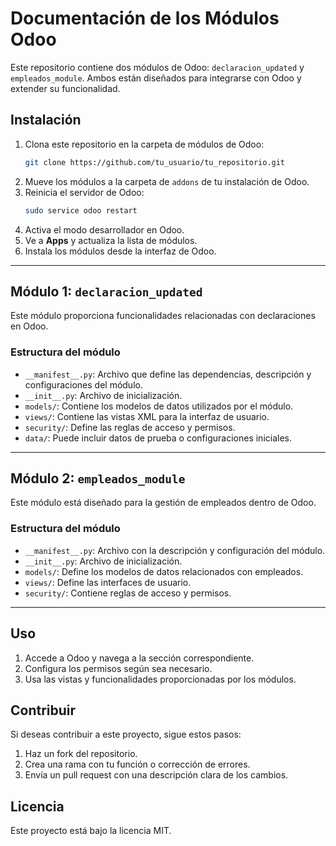 # Documentación de los Módulos Odoo

Este repositorio contiene dos módulos de Odoo: `declaracion_updated` y `empleados_module`. Ambos están diseñados para integrarse con Odoo y extender su funcionalidad.

## Instalación
1. Clona este repositorio en la carpeta de módulos de Odoo:
   ```bash
   git clone https://github.com/tu_usuario/tu_repositorio.git
   ```
2. Mueve los módulos a la carpeta de `addons` de tu instalación de Odoo.
3. Reinicia el servidor de Odoo:
   ```bash
   sudo service odoo restart
   ```
4. Activa el modo desarrollador en Odoo.
5. Ve a **Apps** y actualiza la lista de módulos.
6. Instala los módulos desde la interfaz de Odoo.

---

## **Módulo 1: `declaracion_updated`**
Este módulo proporciona funcionalidades relacionadas con declaraciones en Odoo.

### Estructura del módulo
- `__manifest__.py`: Archivo que define las dependencias, descripción y configuraciones del módulo.
- `__init__.py`: Archivo de inicialización.
- `models/`: Contiene los modelos de datos utilizados por el módulo.
- `views/`: Contiene las vistas XML para la interfaz de usuario.
- `security/`: Define las reglas de acceso y permisos.
- `data/`: Puede incluir datos de prueba o configuraciones iniciales.

---

## **Módulo 2: `empleados_module`**
Este módulo está diseñado para la gestión de empleados dentro de Odoo.

### Estructura del módulo
- `__manifest__.py`: Archivo con la descripción y configuración del módulo.
- `__init__.py`: Archivo de inicialización.
- `models/`: Define los modelos de datos relacionados con empleados.
- `views/`: Define las interfaces de usuario.
- `security/`: Contiene reglas de acceso y permisos.

---

## Uso
1. Accede a Odoo y navega a la sección correspondiente.
2. Configura los permisos según sea necesario.
3. Usa las vistas y funcionalidades proporcionadas por los módulos.

## Contribuir
Si deseas contribuir a este proyecto, sigue estos pasos:
1. Haz un fork del repositorio.
2. Crea una rama con tu función o corrección de errores.
3. Envía un pull request con una descripción clara de los cambios.

## Licencia
Este proyecto está bajo la licencia MIT.

